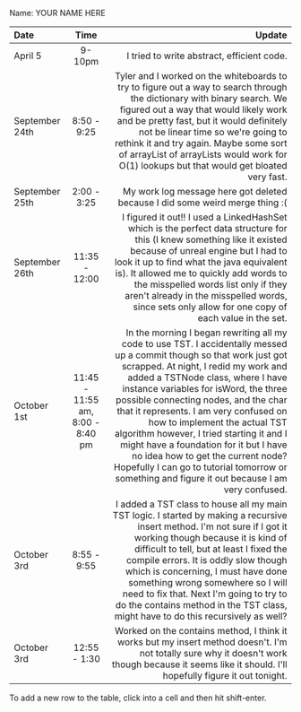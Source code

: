 Name: YOUR NAME HERE

| Date           |               Time               |                                                                                                                                                                                                                                                                                                                                                                                                                                                                                                                                                                                        Update |
|:---------------|:--------------------------------:|----------------------------------------------------------------------------------------------------------------------------------------------------------------------------------------------------------------------------------------------------------------------------------------------------------------------------------------------------------------------------------------------------------------------------------------------------------------------------------------------------------------------------------------------------------------------------------------------:|
| April 5        |              9-10pm              |                                                                                                                                                                                                                                                                                                                                                                                                                                                                                                                                                    I tried to write abstract, efficient code. |
| September 24th |           8:50 - 9:25            |                                                                                                                                                                                                     Tyler and I worked on the whiteboards to try to figure out a way to search through the dictionary with binary search. We figured out a way that would likely work and be pretty fast, but it would definitely not be linear time so we're going to rethink it and try again. Maybe some sort of arrayList of arrayLists would work for O(1) lookups but that would get bloated very fast. |
| September 25th |           2:00 - 3:25            |                                                                                                                                                                                                                                                                                                                                                                                                                                                                                                                  My work log message here got deleted because I did some weird merge thing :( |
| September 26th |          11:35 - 12:00           |                                                                                                                                                                                             I figured it out!! I used a LinkedHashSet which is the perfect data structure for this (I knew something like it existed because of unreal engine but I had to look it up to find what the java equivalent is). It allowed me to quickly add words to the misspelled words list only if they aren't already in the misspelled words, since sets only allow for one copy of each value in the set. |
| October 1st    | 11:45 - 11:55 am, 8:00 - 8:40 pm | In the morning I began rewriting all my code to use TST. I accidentally messed up a commit though so that work just got scrapped. At night, I redid my work and added a TSTNode class, where I have instance variables for isWord, the three possible connecting nodes, and the char that it represents. I am very confused on how to implement the actual TST algorithm however, I tried starting it and I might have a foundation for it but I have no idea how to get the current node? Hopefully I can go to tutorial tomorrow or something and figure it out because I am very confused. |
| October 3rd    |           8:55 - 9:55            |                                                                                                                                 I added a TST class to house all my main TST logic. I started by making a recursive insert method. I'm not sure if I got it working though because it is kind of difficult to tell, but at least I fixed the compile errors. It is oddly slow though which is concerning, I must have done something wrong somewhere so I will need to fix that. Next I'm going to try to do the contains method in the TST class, might have to do this recursively as well? |
| October 3rd    |           12:55 - 1:30            |                                                                                                                                                                                                                                                                                                                                                                                          Worked on the contains method, I think it works but my insert method doesn't. I'm not totally sure why it doesn't work though because it seems like it should. I'll hopefully figure it out tonight. |


To add a new row to the table, click into a cell and then hit shift-enter.